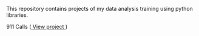 This repository contains projects of my data analysis training using python libraries.

911 Calls (<a href="http://nbviewer.jupyter.org/gist/Keerthivasan-A/e159733f26881116fac4a9a0f2dc2631" target="_blank"> View project </a>)
